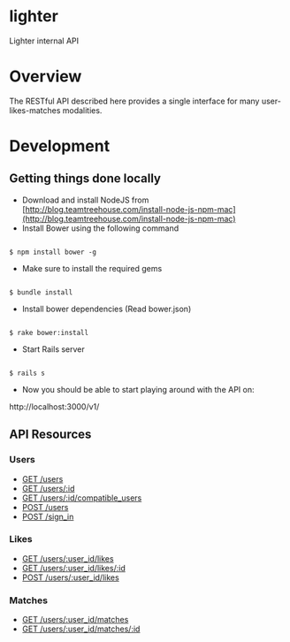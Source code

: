 lighter
========

Lighter internal API

# Overview

The RESTful API described here provides a
single interface for many user-likes-matches modalities.

# Development

## Getting things done locally

- Download and install NodeJS from [http://blog.teamtreehouse.com/install-node-js-npm-mac](http://blog.teamtreehouse.com/install-node-js-npm-mac)
- Install Bower using the following command

```shell

$ npm install bower -g

```

- Make sure to install the required gems

```shell

$ bundle install

```

- Install bower dependencies (Read bower.json)

```shell

$ rake bower:install

```

- Start Rails server

```shell

$ rails s

```

- Now you should be able to start playing around with the API on:

http://localhost:3000/v1/

## API Resources

### Users

  - [GET /users](#get-users)
  - [GET /users/:id](#get-id)
  - [GET /users/:id/compatible_users](#get-id-compatible_users)
  - [POST /users](#post-users)
  - [POST /sign_in](#post-sign_in)


### Likes

  - [GET /users/:user_id/likes](#get-users-user-id-likes)
  - [GET /users/:user_id/likes/:id](#get-users-user_id-likes-id)
  - [POST /users/:user_id/likes](#post-users-user_id-likes)

### Matches

  - [GET /users/:user_id/matches](#get-users-user-id-matches)
  - [GET /users/:user_id/matches/:id](#get-users-user_id-matches-id)
